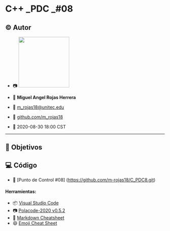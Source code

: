 # C++ _PDC _#08

## :copyright: Autor

- :camera: <img src="https://avatars3.githubusercontent.com/u/56422170?s=400&u=c17bae22002e16fabe68604a3df4bb77b8e1c281&v=4" width="160px">

- :man: **Miguel Angel Rojas Herrera**
- :e-mail: m_rojas18@unitec.edu
- :link: [github.com/m_rojas18](https://github.com/m-rojas18)
- :calendar: 2020-08-30 18:00 CST

---
## :dart: Objetivos

## :computer: Código
- :blue_book: [Punto de Control #08] (https://github.com/m-rojas18/C_PDC8.git)

#### Herramientas:
- :package: [Visual Studio Code](https://code.visualstudio.com/)
- :camera: [Polacode-2020 v0.5.2](https://github.com/jeff-hykin/polacode)
- :notebook: [Markdown Cheatsheet](https://github.com/adam-p/markdown-here/wiki/Markdown-Cheatsheet)
- :smile: [Emoji Cheat Sheet](https://www.webfx.com/tools/emoji-cheat-sheet/)
